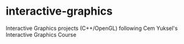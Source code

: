 # interactive-graphics
Interactive Graphics projects (C++/OpenGL) following Cem Yuksel's Interactive Graphics Course

